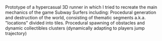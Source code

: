 Prototype of a hypercasual 3D runner in which I tried to recreate the main mechanics of the game Subway Surfers including:
Procedural generation and destruction of the world, consisting of thematic segments a.k.a. "locations" divided into tiles.
Procedural spawning of obstacles and dynamic collectibles clusters (dynamically adapting to players jump trajectory)
